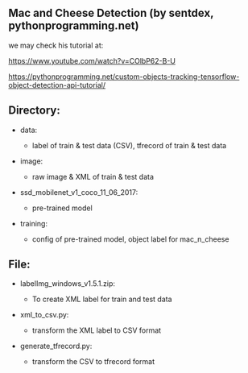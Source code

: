 ## Mac and Cheese Detection (by sentdex, pythonprogramming.net)
we may check his tutorial at:

https://www.youtube.com/watch?v=COlbP62-B-U

https://pythonprogramming.net/custom-objects-tracking-tensorflow-object-detection-api-tutorial/

## Directory:
- data: 
	 - label of train & test data (CSV), tfrecord of train & test data

- image: 
	- raw image & XML of train & test data

- ssd_mobilenet_v1_coco_11_06_2017: 
	- pre-trained model

- training: 
	- config of pre-trained model, object label for mac_n_cheese

## File:
- labelImg_windows_v1.5.1.zip:
	- To create XML label for train and test data

- xml_to_csv.py: 
	- transform the XML label to CSV format
	
- generate_tfrecord.py:
	- transform the CSV to tfrecord format

